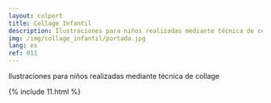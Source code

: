 ```yaml
---
layout: colport
title: Collage Infantil
description: Ilustraciones para niños realizadas mediante técnica de collage
img: /img/collage_infantil/portada.jpg
lang: es
ref: 011
---
```


Ilustraciones para niños realizadas mediante técnica de collage

{% include 11.html %}